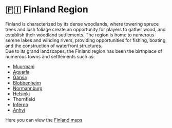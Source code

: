 # 🇫🇮 Finland Region

Finland is characterized by its dense woodlands, where towering spruce trees and lush foliage create an opportunity for players to gather wood, and establish their woodland settlements. The region is home to numerous serene lakes and winding rivers, providing opportunities for fishing, boating, and the construction of waterfront structures.\
Due to its grand landscapes, the Finland region has been the birthplace of numerous towns and settlements such as:

* [Muurmani](muurmanni.md)
* [Aquaria](aquaria.md)
* [Garvia](province-of-garvia/garvia/)
* [Blobbenheim](blobbenheim.md)
* [Normannburg](province-of-garvia/normannburg.md)
* [Helsinki](helsinki/)
* Thornfield
* [Inferno](inferno.md)
* [Anhyi](anhyi.md)

Here you can view the [Finland maps](../../maps/regions/finland-region-map.md)
